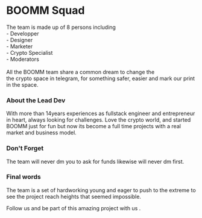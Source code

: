 # BOOMM Squad

The team is made up of 8 persons including \
&#x20;\- Developper \
&#x20;\- Designer\
&#x20;\- Marketer\
&#x20;\- Crypto Specialist\
&#x20;\- Moderators \
\
All the BOOMM team share a common dream to change the \
the crypto space in telegram, for something safer, easier and mark our print in the space.&#x20;

### About the Lead Dev

With more than 14years experiences as fullstack engineer and entrepreneur in heart, always looking for challenges. Love the crypto world, and started BOOMM just for fun but now its become a full time projects with a real market and business model.

### Don't Forget&#x20;

The team will never dm you to ask for funds likewise will never dm first.&#x20;

### Final words

The team is a set of hardworking young and eager to push to the extreme to see the project reach heights that seemed impossible.

Follow us and be part of this amazing project with us .
